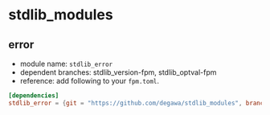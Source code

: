 # stdlib_modules
## error
- module name: `stdlib_error`
- dependent branches: stdlib_version-fpm, stdlib_optval-fpm
- reference: add following to your `fpm.toml`.

```toml
[dependencies]
stdlib_error = {git = "https://github.com/degawa/stdlib_modules", branch="stdlib_error-fpm"}
```